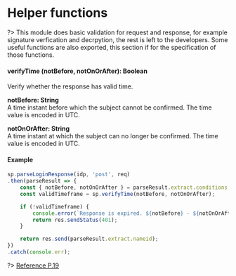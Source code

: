 # Helper functions

?> This module does basic validation for request and response, for example signature verfication and decrpytion, the rest is left to the developers. Some useful functions are also exported, this section if for the specification of those functions.

#### verifyTime (notBefore, notOnOrAfter): Boolean

Verify whether the response has valid time.

**notBefore: String**<br/>
A time instant before which the subject cannot be confirmed. The time value is encoded in UTC.

**notOnOrAfter: String**<br/>
A time instant at which the subject can no longer be confirmed. The time value is encoded in UTC.

#### Example

```javascript
sp.parseLoginResponse(idp, 'post', req)
.then(parseResult => {
	const { notBefore, notOnOrAfter } = parseResult.extract.conditions;
	const validTimeframe = sp.verifyTime(notBefore, notOnOrAfter);

	if (!validTimeframe) {
		console.error(`Response is expired. ${notBefore} - ${notOnOrAfter}`);
		return res.sendStatus(401);
	} 

	return res.send(parseResult.extract.nameid);
})
.catch(console.err);
```

?> [Reference P.19](https://docs.oasis-open.org/security/saml/v2.0/saml-core-2.0-os.pdf)
